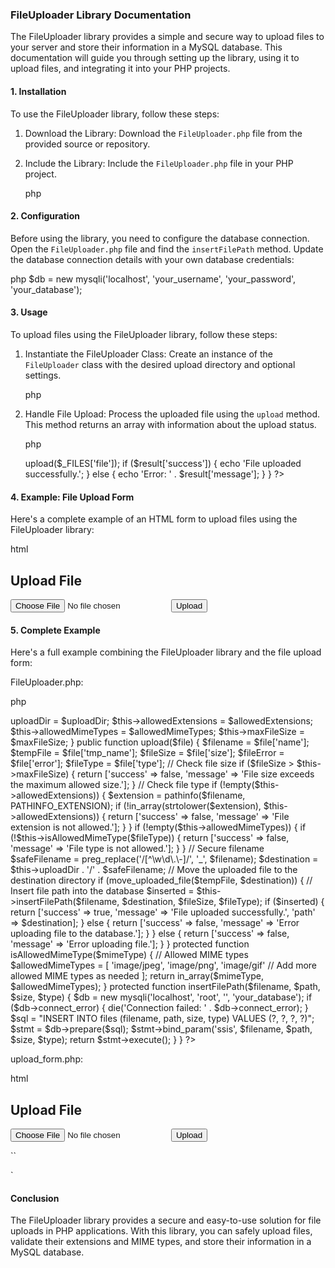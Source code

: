 ### FileUploader Library Documentation

The FileUploader library provides a simple and secure way to upload files to your server and store their information in a MySQL database. This documentation will guide you through setting up the library, using it to upload files, and integrating it into your PHP projects.

#### 1. Installation

To use the FileUploader library, follow these steps:

1. Download the Library: Download the `FileUploader.php` file from the provided source or repository.

2. Include the Library: Include the `FileUploader.php` file in your PHP project.

    php
    <?php
    include_once 'FileUploader.php';
    ?>
    

#### 2. Configuration

Before using the library, you need to configure the database connection. Open the `FileUploader.php` file and find the `insertFilePath` method. Update the database connection details with your own database credentials:

php
$db = new mysqli('localhost', 'your_username', 'your_password', 'your_database');


#### 3. Usage

To upload files using the FileUploader library, follow these steps:

1. Instantiate the FileUploader Class: Create an instance of the `FileUploader` class with the desired upload directory and optional settings.

    php
    <?php
    $uploadDir = 'uploads'; // Directory where files will be uploaded
    $allowedExtensions = ['jpg', 'jpeg', 'png', 'gif']; // Allowed file extensions
    $allowedMimeTypes = ['image/jpeg', 'image/png', 'image/gif']; // Allowed MIME types
    $maxFileSize = 5242880; // Maximum file size (in bytes)

    $uploader = new FileUploader($uploadDir, $allowedExtensions, $allowedMimeTypes, $maxFileSize);
    ?>
    

2. Handle File Upload: Process the uploaded file using the `upload` method. This method returns an array with information about the upload status.

    php
    <?php
    if ($_SERVER['REQUEST_METHOD'] === 'POST' && isset($_FILES['file'])) {
        $result = $uploader->upload($_FILES['file']);
        if ($result['success']) {
            echo 'File uploaded successfully.';
        } else {
            echo 'Error: ' . $result['message'];
        }
    }
    ?>
    

#### 4. Example: File Upload Form

Here's a complete example of an HTML form to upload files using the FileUploader library:

html
<!DOCTYPE html>
<html lang="en">
<head>
    <meta charset="UTF-8">
    <meta name="viewport" content="width=device-width, initial-scale=1.0">
    <title>File Upload Form</title>
</head>
<body>
    <h2>Upload File</h2>
    <form action="" method="post" enctype="multipart/form-data">
        <input type="file" name="file" accept="image/*"> <!-- Accept image files only -->
        <button type="submit" name="submit">Upload</button>
    </form>
</body>
</html>


#### 5. Complete Example

Here's a full example combining the FileUploader library and the file upload form:

FileUploader.php:

php
<?php

class FileUploader
{
    protected $uploadDir;
    protected $allowedExtensions;
    protected $allowedMimeTypes;
    protected $maxFileSize;

    public function __construct($uploadDir, $allowedExtensions = [], $allowedMimeTypes = [], $maxFileSize = 5242880)
    {
        $this->uploadDir = $uploadDir;
        $this->allowedExtensions = $allowedExtensions;
        $this->allowedMimeTypes = $allowedMimeTypes;
        $this->maxFileSize = $maxFileSize;
    }

    public function upload($file)
    {
        $filename = $file['name'];
        $tempFile = $file['tmp_name'];
        $fileSize = $file['size'];
        $fileError = $file['error'];
        $fileType = $file['type'];

        // Check file size
        if ($fileSize > $this->maxFileSize) {
            return ['success' => false, 'message' => 'File size exceeds the maximum allowed size.'];
        }

        // Check file type
        if (!empty($this->allowedExtensions)) {
            $extension = pathinfo($filename, PATHINFO_EXTENSION);
            if (!in_array(strtolower($extension), $this->allowedExtensions)) {
                return ['success' => false, 'message' => 'File extension is not allowed.'];
            }
        }

        if (!empty($this->allowedMimeTypes)) {
            if (!$this->isAllowedMimeType($fileType)) {
                return ['success' => false, 'message' => 'File type is not allowed.'];
            }
        }

        // Secure filename
        $safeFilename = preg_replace('/[^\w\d\.\-]/', '_', $filename);
        $destination = $this->uploadDir . '/' . $safeFilename;

        // Move the uploaded file to the destination directory
        if (move_uploaded_file($tempFile, $destination)) {
            // Insert file path into the database
            $inserted = $this->insertFilePath($filename, $destination, $fileSize, $fileType);
            if ($inserted) {
                return ['success' => true, 'message' => 'File uploaded successfully.', 'path' => $destination];
            } else {
                return ['success' => false, 'message' => 'Error uploading file to the database.'];
            }
        } else {
            return ['success' => false, 'message' => 'Error uploading file.'];
        }
    }

    protected function isAllowedMimeType($mimeType)
    {
        // Allowed MIME types
        $allowedMimeTypes = [
            'image/jpeg',
            'image/png',
            'image/gif'
            // Add more allowed MIME types as needed
        ];

        return in_array($mimeType, $allowedMimeTypes);
    }

    protected function insertFilePath($filename, $path, $size, $type)
    {
        $db = new mysqli('localhost', 'root', '', 'your_database');
        if ($db->connect_error) {
            die('Connection failed: ' . $db->connect_error);
        }

        $sql = "INSERT INTO files (filename, path, size, type) VALUES (?, ?, ?, ?)";
        $stmt = $db->prepare($sql);
        $stmt->bind_param('ssis', $filename, $path, $size, $type);

        return $stmt->execute();
    }
}
?>


upload_form.php:

html
<!DOCTYPE html>
<html lang="en">
<head>
    <meta charset="UTF-8">
    <meta name="viewport" content="width=device-width, initial-scale=1.0">
    <title>File Upload Form</title>
</head>
<body>
    <h2>Upload File</h2>
    <form action="" method="post" enctype="multipart/form-data">
        <input type="file" name="file" accept="image/*"> <!-- Accept image files only -->
        <button type="submit" name="submit">Upload</button>
    </form>
</body>
</html>
``

`

#### Conclusion

The FileUploader library provides a secure and easy-to-use solution for file uploads in PHP applications. With this library, you can safely upload files, validate their extensions and MIME types, and store their information in a MySQL database.
